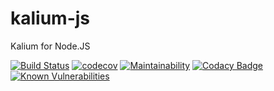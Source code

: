 # kalium-js
Kalium for Node.JS

[![Build Status](https://travis-ci.org/alkal-io/kalium-js.svg?branch=master)](https://travis-ci.org/alkal-io/kalium-js)
[![codecov](https://codecov.io/gh/alkal-io/kalium-js/branch/master/graph/badge.svg)](https://codecov.io/gh/alkal-io/kalium-js)
[![Maintainability](https://api.codeclimate.com/v1/badges/c16b14acbc8d0f65bff7/maintainability)](https://codeclimate.com/github/alkal-io/kalium-js/maintainability)
[![Codacy Badge](https://api.codacy.com/project/badge/Grade/987fec479e344ec6954c88d08bde41db)](https://www.codacy.com/gh/alkal-io/kalium-js?utm_source=github.com&amp;utm_medium=referral&amp;utm_content=alkal-io/kalium-js&amp;utm_campaign=Badge_Grade)
[![Known Vulnerabilities](https://snyk.io/test/github/alkal-io/kalium-js/badge.svg?targetFile=package.json)](https://snyk.io/test/github/alkal-io/kalium-js?targetFile=package.json)
